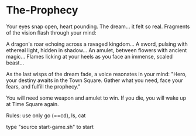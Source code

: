 # The-Prophecy 

Your eyes snap open, heart pounding. The dream... it felt so real.
Fragments of the vision flash through your mind:

A dragon's roar echoing across a ravaged kingdom...
A sword, pulsing with ethereal light, hidden in shadow...
An amulet, between flowers with ancient magic...
Flames licking at your heels as you face an immense, scaled beast...

As the last wisps of the dream fade, a voice resonates in your mind:
"Hero, your destiny awaits in the Town Square. Gather what you need, face your fears, and fulfill the prophecy."

You will need some weapon and amulet to win.
If you die, you will wake up at Time Square again.

Rules: use only go (==cd), ls, cat

type "source start-game.sh" to start

